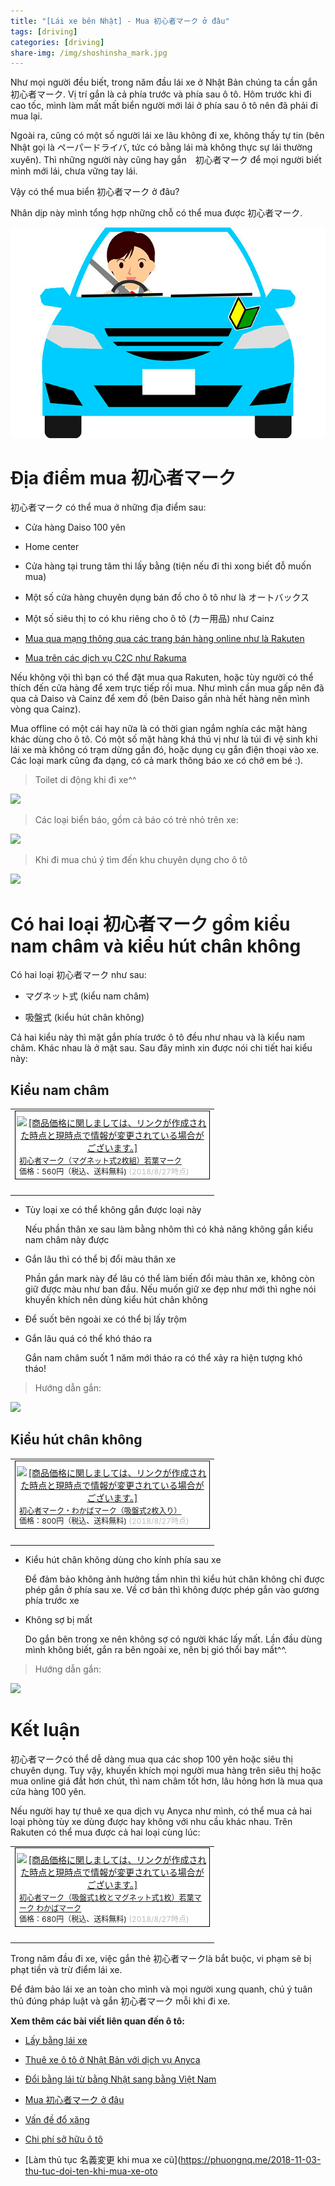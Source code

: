 ```yaml
---
title: "[Lái xe bên Nhật] - Mua 初心者マーク ở đâu"
tags: [driving]
categories: [driving]
share-img: /img/shoshinsha_mark.jpg
---
```


Như mọi người đều biết, trong năm đầu lái xe ở Nhật Bản chúng ta cần gắn 初心者マーク. Vị trí gắn là cả phía trước và phía sau ô tô. Hôm trước khi đi cao tốc, mình làm mất mất biển người mới lái ở phía sau ô tô nên đã phải đi mua lại.

Ngoài ra, cũng có một số người lái xe lâu không đi xe, không thấy tự tin (bên Nhật gọi là ペーパードライバ, tức có bằng lái mà không thực sự lái thường xuyên). Thì những người này cũng hay gắn　初心者マーク để mọi người biết mình mới lái, chưa vững tay lái.

Vậy có thể mua biển 初心者マーク ở đâu?

Nhân dịp này mình tổng hợp những chỗ có thể mua được 初心者マーク.

![](/img/shoshinsha_mark.jpg)

<script async src="//pagead2.googlesyndication.com/pagead/js/adsbygoogle.js"></script>
<ins class="adsbygoogle"
     style="display:block; text-align:center;"
     data-ad-layout="in-article"
     data-ad-format="fluid"
     data-ad-client="ca-pub-2750437710821247"
     data-ad-slot="8905029259"></ins>
<script>
     (adsbygoogle = window.adsbygoogle || []).push({});
</script>

# Địa điểm mua 初心者マーク

初心者マーク có thể mua ở những địa điểm sau:

* Cửa hàng Daiso 100 yên

* Home center

* Cửa hàng tại trung tâm thi lấy bằng (tiện nếu đi thi xong biết đỗ muốn mua)

* Một số cửa hàng chuyên dụng bán đồ cho ô tô như là オートバックス

* Một số siêu thị to có khu riêng cho ô tô (カー用品) như Cainz

* [Mua qua mạng thông qua các trang bán hàng online như là Rakuten](https://a.r10.to/hyHfk2)

* [Mua trên các dịch vụ C2C như Rakuma](https://fril.jp/search/%E5%88%9D%E5%BF%83%E8%80%85%E3%83%9E%E3%83%BC%E3%82%AF%20)

Nếu không vội thì bạn có thể đặt mua qua Rakuten, hoặc tùy người có thể thích đến cửa hàng để xem trực tiếp rồi mua. Như mình cần mua gấp nên đã qua cả Daiso và Cainz để xem đồ (bên Daiso gần nhà hết hàng nên mình vòng qua Cainz).

Mua offline có một cái hay nữa là có thời gian ngắm nghía các mặt hàng khác dùng cho ô tô. Có một số mặt hàng khá thú vị như là túi đi vệ sinh khi lái xe mà không có trạm dừng gần đó, hoặc dụng cụ gắn điện thoại vào xe. Các loại mark cũng đa dạng, có cả mark thông báo xe có chở em bé :).

> Toilet di động khi đi xe^^

![](/img/car_goods_toilet.jpg)

> Các loại biển báo, gồm cả báo có trẻ nhỏ trên xe:

![](/img/car_goods_marks.jpg)

> Khi đi mua chú ý tìm đến khu chuyên dụng cho ô tô

![](/img/car_goods_place.jpg)

# Có hai loại 初心者マーク gồm kiểu nam châm và kiểu hút chân không

Có hai loại 初心者マーク như sau:

* マグネット式 (kiểu nam châm)

* 吸盤式 (kiểu hút chân không)

Cả hai kiểu này thì mặt gắn phía trước ô tô đều như nhau và là kiểu nam châm. Khác nhau là ở mặt sau. Sau đây mình xin được nói chi tiết hai kiểu này:

## Kiểu nam châm

<table border="0" cellpadding="0" cellspacing="0"><tr><td><div style="border:1px solid #000000;background-color:#FFFFFF;width:310px;margin:0px;padding-top:6px;text-align:center;overflow:auto;"><a href="https://hb.afl.rakuten.co.jp/hgc/16f9fa80.ecf6e8fd.16f9fa81.79c60cce/?pc=https%3A%2F%2Fitem.rakuten.co.jp%2Fauc-emukai%2F100000031%2F&m=http%3A%2F%2Fm.rakuten.co.jp%2Fauc-emukai%2Fi%2F10001518%2F&link_type=picttext&ut=eyJwYWdlIjoiaXRlbSIsInR5cGUiOiJwaWN0dGV4dCIsInNpemUiOiIzMDB4MzAwIiwibmFtIjoxLCJuYW1wIjoiZG93biIsImNvbSI6MSwiY29tcCI6ImRvd24iLCJwcmljZSI6MSwiYm9yIjoxLCJjb2wiOjB9" target="_blank" rel="nofollow" style="word-wrap:break-word;"  ><img src="https://hbb.afl.rakuten.co.jp/hgb/16f9fa80.ecf6e8fd.16f9fa81.79c60cce/?me_id=1234762&item_id=10001518&m=https%3A%2F%2Fthumbnail.image.rakuten.co.jp%2F%400_mall%2Fauc-emukai%2Fcabinet%2F05911710%2Fimgrc0071085286.jpg%3F_ex%3D80x80&pc=https%3A%2F%2Fthumbnail.image.rakuten.co.jp%2F%400_mall%2Fauc-emukai%2Fcabinet%2F05911710%2Fimgrc0071085286.jpg%3F_ex%3D300x300&s=300x300&t=picttext" border="0" style="margin:2px" alt="[商品価格に関しましては、リンクが作成された時点と現時点で情報が変更されている場合がございます。]" title="[商品価格に関しましては、リンクが作成された時点と現時点で情報が変更されている場合がございます。]"></a><p style="font-size:12px;line-height:1.4em;text-align:left;margin:0px;padding:2px 6px;word-wrap:break-word"><a href="https://hb.afl.rakuten.co.jp/hgc/16f9fa80.ecf6e8fd.16f9fa81.79c60cce/?pc=https%3A%2F%2Fitem.rakuten.co.jp%2Fauc-emukai%2F100000031%2F&m=http%3A%2F%2Fm.rakuten.co.jp%2Fauc-emukai%2Fi%2F10001518%2F&link_type=picttext&ut=eyJwYWdlIjoiaXRlbSIsInR5cGUiOiJwaWN0dGV4dCIsInNpemUiOiIzMDB4MzAwIiwibmFtIjoxLCJuYW1wIjoiZG93biIsImNvbSI6MSwiY29tcCI6ImRvd24iLCJwcmljZSI6MSwiYm9yIjoxLCJjb2wiOjB9" target="_blank" rel="nofollow" style="word-wrap:break-word;"  >初心者マーク（マグネット式2枚組）若葉マーク</a><br><span >価格：560円（税込、送料無料)</span> <span style="color:#BBB">(2018/8/27時点)</span></p></div><br><p style="font-size:12px;line-height:1.4em;margin:5px;word-wrap:break-word"></p></td></tr></table>

* Tùy loại xe có thể không gắn được loại này

    Nếu phần thân xe sau làm bằng nhôm thì có khả năng không gắn kiểu nam châm này được

* Gắn lâu thì có thể bị đổi màu thân xe

    Phần gắn mark này để lâu có thể làm biến đổi màu thân xe, không còn giữ được màu như ban đầu. Nếu muốn giữ xe đẹp như mới thì nghe nói khuyến khích nên dùng kiểu hút chân không

* Để suốt bên ngoài xe có thể bị lấy trộm

* Gắn lâu quá có thể khó tháo ra

    Gắn nam châm suốt 1 năm mới tháo ra có thể xảy ra hiện tượng khó tháo!

> Hướng dẫn gắn:

![](/img/car_shoshinsha_mark_01.jpg)

## Kiểu hút chân không

<table border="0" cellpadding="0" cellspacing="0"><tr><td><div style="border:1px solid #000000;background-color:#FFFFFF;width:310px;margin:0px;padding-top:6px;text-align:center;overflow:auto;"><a href="https://hb.afl.rakuten.co.jp/hgc/16f9fa80.ecf6e8fd.16f9fa81.79c60cce/?pc=https%3A%2F%2Fitem.rakuten.co.jp%2Fauc-emukai%2F100000771%2F&m=http%3A%2F%2Fm.rakuten.co.jp%2Fauc-emukai%2Fi%2F10001517%2F&link_type=picttext&ut=eyJwYWdlIjoiaXRlbSIsInR5cGUiOiJwaWN0dGV4dCIsInNpemUiOiIzMDB4MzAwIiwibmFtIjoxLCJuYW1wIjoiZG93biIsImNvbSI6MSwiY29tcCI6ImRvd24iLCJwcmljZSI6MSwiYm9yIjoxLCJjb2wiOjB9" target="_blank" rel="nofollow" style="word-wrap:break-word;"  ><img src="https://hbb.afl.rakuten.co.jp/hgb/16f9fa80.ecf6e8fd.16f9fa81.79c60cce/?me_id=1234762&item_id=10001517&m=https%3A%2F%2Fthumbnail.image.rakuten.co.jp%2F%400_mall%2Fauc-emukai%2Fcabinet%2F05911710%2Fimgrc0071085289.jpg%3F_ex%3D80x80&pc=https%3A%2F%2Fthumbnail.image.rakuten.co.jp%2F%400_mall%2Fauc-emukai%2Fcabinet%2F05911710%2Fimgrc0071085289.jpg%3F_ex%3D300x300&s=300x300&t=picttext" border="0" style="margin:2px" alt="[商品価格に関しましては、リンクが作成された時点と現時点で情報が変更されている場合がございます。]" title="[商品価格に関しましては、リンクが作成された時点と現時点で情報が変更されている場合がございます。]"></a><p style="font-size:12px;line-height:1.4em;text-align:left;margin:0px;padding:2px 6px;word-wrap:break-word"><a href="https://hb.afl.rakuten.co.jp/hgc/16f9fa80.ecf6e8fd.16f9fa81.79c60cce/?pc=https%3A%2F%2Fitem.rakuten.co.jp%2Fauc-emukai%2F100000771%2F&m=http%3A%2F%2Fm.rakuten.co.jp%2Fauc-emukai%2Fi%2F10001517%2F&link_type=picttext&ut=eyJwYWdlIjoiaXRlbSIsInR5cGUiOiJwaWN0dGV4dCIsInNpemUiOiIzMDB4MzAwIiwibmFtIjoxLCJuYW1wIjoiZG93biIsImNvbSI6MSwiY29tcCI6ImRvd24iLCJwcmljZSI6MSwiYm9yIjoxLCJjb2wiOjB9" target="_blank" rel="nofollow" style="word-wrap:break-word;"  >初心者マーク・わかばマーク（吸盤式2枚入り）</a><br><span >価格：800円（税込、送料無料)</span> <span style="color:#BBB">(2018/8/27時点)</span></p></div><br><p style="font-size:12px;line-height:1.4em;margin:5px;word-wrap:break-word"></p></td></tr></table>

* Kiểu hút chân không dùng cho kính phía sau xe

    Để đảm bảo không ảnh hưởng tầm nhìn thì kiểu hút chân không chỉ được phép gắn ở phía sau xe. Về cơ bản thì không được phép gắn vào gương phía trước xe

* Không sợ bị mất

    Do gắn bên trong xe nên không sợ có người khác lấy mất. Lần đầu dùng mình không biết, gắn ra bên ngoài xe, nên bị gió thổi bay mất^^.

> Hướng dẫn gắn:

![](/img/car_shoshinsha_mark_02.jpg)

# Kết luận

初心者マークcó thể dễ dàng mua qua các shop 100 yên hoặc siêu thị chuyên dụng. Tuy vậy, khuyến khích mọi người mua hàng trên siêu thị hoặc mua online giá đắt hơn chút, thì nam châm tốt hơn, lâu hỏng hơn là mua qua cửa hàng 100 yên.

Nếu người hay tự thuê xe qua dịch vụ Anyca như mình, có thể mua cả hai loại phòng tùy xe dùng được hay không với nhu cầu khác nhau. Trên Rakuten có thể mua được cả hai loại cùng lúc:

<table border="0" cellpadding="0" cellspacing="0"><tr><td><div style="border:1px solid #000000;background-color:#FFFFFF;width:310px;margin:0px;padding-top:6px;text-align:center;overflow:auto;"><a href="https://hb.afl.rakuten.co.jp/hgc/16f9fa80.ecf6e8fd.16f9fa81.79c60cce/?pc=https%3A%2F%2Fitem.rakuten.co.jp%2Fauc-emukai%2F10000100111%2F&m=http%3A%2F%2Fm.rakuten.co.jp%2Fauc-emukai%2Fi%2F10001516%2F&link_type=picttext&ut=eyJwYWdlIjoiaXRlbSIsInR5cGUiOiJwaWN0dGV4dCIsInNpemUiOiIzMDB4MzAwIiwibmFtIjoxLCJuYW1wIjoiZG93biIsImNvbSI6MSwiY29tcCI6ImRvd24iLCJwcmljZSI6MSwiYm9yIjoxLCJjb2wiOjB9" target="_blank" rel="nofollow" style="word-wrap:break-word;"  ><img src="https://hbb.afl.rakuten.co.jp/hgb/16f9fa80.ecf6e8fd.16f9fa81.79c60cce/?me_id=1234762&item_id=10001516&m=https%3A%2F%2Fthumbnail.image.rakuten.co.jp%2F%400_mall%2Fauc-emukai%2Fcabinet%2F05911710%2Fimgrc0071085288.jpg%3F_ex%3D80x80&pc=https%3A%2F%2Fthumbnail.image.rakuten.co.jp%2F%400_mall%2Fauc-emukai%2Fcabinet%2F05911710%2Fimgrc0071085288.jpg%3F_ex%3D300x300&s=300x300&t=picttext" border="0" style="margin:2px" alt="[商品価格に関しましては、リンクが作成された時点と現時点で情報が変更されている場合がございます。]" title="[商品価格に関しましては、リンクが作成された時点と現時点で情報が変更されている場合がございます。]"></a><p style="font-size:12px;line-height:1.4em;text-align:left;margin:0px;padding:2px 6px;word-wrap:break-word"><a href="https://hb.afl.rakuten.co.jp/hgc/16f9fa80.ecf6e8fd.16f9fa81.79c60cce/?pc=https%3A%2F%2Fitem.rakuten.co.jp%2Fauc-emukai%2F10000100111%2F&m=http%3A%2F%2Fm.rakuten.co.jp%2Fauc-emukai%2Fi%2F10001516%2F&link_type=picttext&ut=eyJwYWdlIjoiaXRlbSIsInR5cGUiOiJwaWN0dGV4dCIsInNpemUiOiIzMDB4MzAwIiwibmFtIjoxLCJuYW1wIjoiZG93biIsImNvbSI6MSwiY29tcCI6ImRvd24iLCJwcmljZSI6MSwiYm9yIjoxLCJjb2wiOjB9" target="_blank" rel="nofollow" style="word-wrap:break-word;"  >初心者マーク（吸盤式1枚とマグネット式1枚）若葉マーク わかばマーク</a><br><span >価格：680円（税込、送料無料)</span> <span style="color:#BBB">(2018/8/27時点)</span></p></div><br><p style="font-size:12px;line-height:1.4em;margin:5px;word-wrap:break-word"></p></td></tr></table>

Trong năm đầu đi xe, việc gắn thẻ 初心者マークlà bắt buộc, vi phạm sẽ bị phạt tiền và trừ điểm lái xe. 

Để đảm bảo lái xe an toàn cho mình và mọi người xung quanh, chú ý tuân thủ đúng pháp luật và gắn 初心者マーク mỗi khi đi xe.

**Xem thêm các bài viết liên quan đến ô tô:**

* [Lấy bằng lái xe](https://phuongnq.me/2018-06-08-driving-license-in-japan-part-1/)

* [Thuê xe ô tô ở Nhật Bản với dịch vụ Anyca](https://phuongnq.me/2018-06-30-thue-xe-qua-dich-vu-anyca/)

* [Đổi bằng lái từ bằng Nhật sang bằng Việt Nam](https://phuongnq.me/2018-08-22-doi-bang-nhat-sang-bang-viet/)

* [Mua 初心者マーク ở đâu](https://phuongnq.me/2018-08-27-use-new-user-mark-japan-driver/)

* [Vấn đề đổ xăng](https://phuongnq.me/2018-09-02-driving-in-japan-gasoline/)

* [Chi phí sở hữu ô tô](https://phuongnq.me/2018-09-07-how-much-a-car-cost-whole-life)

* [Làm thủ tục 名義変更 khi mua xe cũ](https://phuongnq.me/2018-11-03-thu-tuc-doi-ten-khi-mua-xe-oto

<script async src="//pagead2.googlesyndication.com/pagead/js/adsbygoogle.js"></script>
<ins class="adsbygoogle"
     style="display:block; text-align:center;"
     data-ad-layout="in-article"
     data-ad-format="fluid"
     data-ad-client="ca-pub-2750437710821247"
     data-ad-slot="8905029259"></ins>
<script>
     (adsbygoogle = window.adsbygoogle || []).push({});
</script>